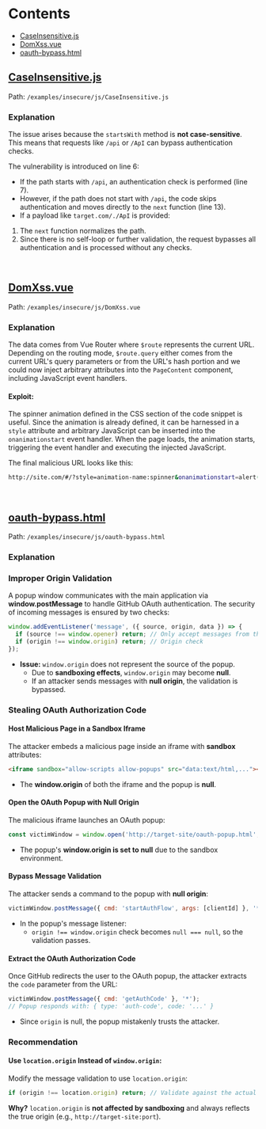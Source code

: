 # Contents

- [CaseInsensitive.js](#caseinsensitivejs)
- [DomXss.vue](#domxssvue)
- [oauth-bypass.html](#oauth-bypasshtml)


## [CaseInsensitive.js](../../examples/insecure/js/CaseInsensitive.js)
Path: `/examples/insecure/js/CaseInsensitive.js`

### Explanation
The issue arises because the `startsWith` method is **not case-sensitive**. This means that requests like `/api` or `/ApI` can bypass authentication checks. 

The vulnerability is introduced on line 6:  
- If the path starts with `/api`, an authentication check is performed (line 7).  
- However, if the path does not start with `/api`, the code skips authentication and moves directly to the `next` function (line 13).  
- If a payload like `target.com/./ApI` is provided:  
1. The `next` function normalizes the path.  
2. Since there is no self-loop or further validation, the request bypasses all authentication and is processed without any checks.

&nbsp;

## [DomXss.vue](../../examples/insecure/js/DomXss.vue)

Path: `/examples/insecure/js/DomXss.vue`

### Explanation

The data comes from Vue Router where `$route` represents the current URL. Depending on the routing mode, `$route.query` either comes from the current URL's query parameters or from the URL's hash portion and we could now inject arbitrary attributes into the `PageContent` component, including JavaScript event handlers.

#### Exploit:

The spinner animation defined in the CSS section of the code snippet is useful. Since the animation is already defined, it can be harnessed in a `style` attribute and arbitrary JavaScript can be inserted into the `onanimationstart` event handler. When the page loads, the animation starts, triggering the event handler and executing the injected JavaScript.

The final malicious URL looks like this:

```bash
http://site.com/#/?style=animation-name:spinner&onanimationstart=alert(1)
```

&nbsp;

## [oauth-bypass.html](../../examples/insecure/js/oauth-bypass.html)

Path: `/examples/insecure/js/oauth-bypass.html`

### Explanation

### Improper Origin Validation

A popup window communicates with the main application via **window.postMessage** to handle GitHub OAuth authentication. The security of incoming messages is ensured by two checks:

```javascript
window.addEventListener('message', ({ source, origin, data }) => {
  if (source !== window.opener) return; // Only accept messages from the opener
  if (origin !== window.origin) return; // Origin check
});
```

- **Issue:** `window.origin` does not represent the source of the popup.  
  - Due to **sandboxing effects**, `window.origin` may become **null**.
  - If an attacker sends messages with **null origin**, the validation is bypassed.

### **Stealing OAuth Authorization Code**
#### **Host Malicious Page in a Sandbox Iframe**
The attacker embeds a malicious page inside an iframe with **sandbox** attributes:

```html
<iframe sandbox="allow-scripts allow-popups" src="data:text/html,..."></iframe>
```
- The **window.origin** of both the iframe and the popup is **null**.

#### **Open the OAuth Popup with Null Origin**
The malicious iframe launches an OAuth popup:

```javascript
const victimWindow = window.open('http://target-site/oauth-popup.html', ...);
```

- The popup's **window.origin is set to null** due to the sandbox environment.

#### **Bypass Message Validation**
The attacker sends a command to the popup with **null origin**:

```javascript
victimWindow.postMessage({ cmd: 'startAuthFlow', args: [clientId] }, '*');
```

- In the popup's message listener:
  - `origin !== window.origin` check becomes `null === null`, so the validation passes.

#### **Extract the OAuth Authorization Code**
Once GitHub redirects the user to the OAuth popup, the attacker extracts the `code` parameter from the URL:

```javascript
victimWindow.postMessage({ cmd: 'getAuthCode' }, '*');
// Popup responds with: { type: 'auth-code', code: '...' }
```

- Since `origin` is null, the popup mistakenly trusts the attacker.

### **Recommendation**
#### **Use `location.origin` Instead of `window.origin`:**
Modify the message validation to use `location.origin`:

```javascript
if (origin !== location.origin) return; // Validate against the actual origin
```

**Why?** `location.origin` is **not affected by sandboxing** and always reflects the true origin (e.g., `http://target-site:port`).

&nbsp;